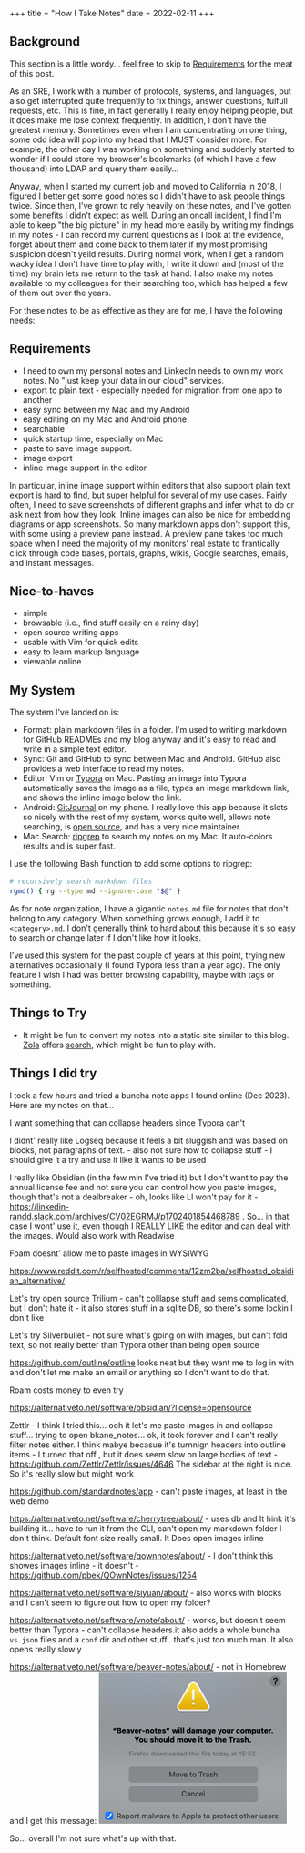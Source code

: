 +++
title = "How I Take Notes"
date = 2022-02-11
+++

## Background

This section is a little wordy... feel free to skip to
[Requirements](#requirements) for the meat of this post.

As an SRE, I work with a number of protocols, systems, and languages, but also
get interrupted quite frequently to fix things, answer questions, fulfull
requests, etc. This is fine, in fact generally I really enjoy helping people,
but it does make me lose context frequently. In addition, I don't have the
greatest memory. Sometimes even when I am concentrating on one thing, some
odd idea  will pop into my head that I MUST consider more. For example, the
other day I was working on something and suddenly started to wonder if I could
store my browser's bookmarks (of which I have a few thousand) into LDAP and
query them easily...

Anyway, when I started my current job and moved to California in 2018, I
figured I better get some good notes so I didn't have to ask people things
twice. Since then, I've grown to rely heavily on these notes, and I've gotten
some benefits I didn't expect as well. During an oncall incident, I find I'm
able to keep "the big picture" in my head more easily by writing my findings in
my notes - I can record my current questions as I look at the evidence, forget
about them and come back to them later if my most promising suspicion doesn't
yeild results. During normal work, when I get a random wacky idea I don't have
time to play with, I write it down and (most of the time) my brain lets me
return to the task at hand. I also make my notes available to my colleagues for
their searching too, which has helped a few of them out over the years.

For these notes to be as effective as they are for me, I have the following needs:

## Requirements

- I need to own my personal notes and LinkedIn needs to own my work notes. No
  "just keep your data in our cloud" services.
- export to plain text - especially needed for migration from one app to another
- easy sync between my Mac and my Android
- easy editing on my Mac and Android phone
- searchable
- quick startup time, especially on Mac
- paste to save image support.
- image export
- inline image support in the editor

In particular, inline image support within editors that also support plain text
export is hard to find, but super helpful for several of my use cases. Fairly
often, I need to save screenshots of different graphs and infer what to do or
ask next from how they look. Inline images can also be nice for embedding
diagrams or app screenshots. So many markdown apps don't support this, with
some using a preview pane instead. A preview pane takes too much space when I
need the majority of my monitors' real estate to frantically click through code
bases, portals, graphs, wikis, Google searches, emails, and instant messages.

## Nice-to-haves

- simple
- browsable (i.e., find stuff easily on a rainy day)
- open source writing apps
- usable with Vim for quick edits
- easy to learn markup language
- viewable online

## My System

The system I've landed on is:

- Format: plain markdown files in a folder. I'm used to writing markdown for GitHub READMEs and my blog anyway and it's easy to read and write in a simple text editor.
- Sync: Git and GitHub to sync between Mac and Android. GitHub also provides a web interface to read my notes.
- Editor: Vim or [Typora](https://typora.io/) on Mac. Pasting an image into Typora automatically saves the image as a file, types an image markdown link, and shows the inline image below the link.
- Android: [GitJournal](https://gitjournal.io/) on my phone. I really love this app because it slots so nicely with the rest of my system, works quite well, allows note searching, is [open source](https://gitjournal.io/), and has a very nice maintainer.
- Mac Search: [ripgrep](https://github.com/BurntSushi/ripgrep) to search my notes on my Mac. It auto-colors results and is super fast.

I use the following Bash function to add some options to ripgrep:

```bash
# recursively search markdown files
rgmd() { rg --type md --ignore-case "$@" }
```

As for note organization, I have a gigantic `notes.md` file for notes that don't belong to any category. When something grows enough, I add it to `<category>.md`. I don't generally think to hard about this because it's so easy to search or change later if I don't like how it looks.

I've used this system for the past couple of years at this point, trying new alternatives occasionally (I found Typora less than a year ago). The only feature I wish I had was better browsing capability, maybe with tags or something.

## Things to Try

- It might be fun to convert my notes into a static site similar to this blog. [Zola](https://www.getzola.org/) offers [search](https://www.getzola.org/documentation/content/search/), which might be fun to play with.

## Things I did try

I took a few hours and tried a buncha note apps I found online (Dec 2023). Here are my notes on that...

I want something that can collapse headers since Typora can't

I didnt' really like Logseq because it feels a bit sluggish and was based on blocks, not paragraphs of text. - also not sure how to collapse stuff - I should give it a try and use it like it wants to be used

I really like Obsidian (in the few min I've tried it) but I don't want to pay the annual license fee and not sure you can control how you paste images, though that's not a dealbreaker - oh, looks like LI won't pay for it - https://linkedin-randd.slack.com/archives/CV02EGRMJ/p1702401854468789 . So... in that case I wont' use it, even though I REALLY LIKE the editor and can deal with the images. Would also work with Readwise

Foam doesnt' allow me to paste images in WYSIWYG

https://www.reddit.com/r/selfhosted/comments/12zm2ba/selfhosted_obsidian_alternative/

Let's try open source Trilium - can't colllapse stuff and sems complicated, but I don't hate it - it also stores stuff in a sqlite DB, so there's some lockin I don't like

Let's try Silverbullet - not sure what's going on with images, but can't  fold text, so not really better than Typora other than being open source

https://github.com/outline/outline looks neat but they want me to log in with and don't let me make an email or anything so I don't want to do that.

Roam costs money to even try

https://alternativeto.net/software/obsidian/?license=opensource

Zettlr - I think I tried this... ooh it let's me paste images in and collapse stuff... trying to open bkane_notes... ok, it took forever and I can't really filter notes either. I think mabye becasue it's turnnign headers into outline items - I turned that off , but it does seem slow on large bodies of text - https://github.com/Zettlr/Zettlr/issues/4646 The sidebar at the right is nice. So it's really slow but might work

https://github.com/standardnotes/app - can't paste images, at least in the web demo

https://alternativeto.net/software/cherrytree/about/ - uses db and It hink it's building it... have to run it from the CLI, can't open my markdown folder I don't think. Default font size really small. It Does open images inline

https://alternativeto.net/software/qownnotes/about/ - I don't think this showes images inline - it doesn't - https://github.com/pbek/QOwnNotes/issues/1254

https://alternativeto.net/software/siyuan/about/ - also works with blocks and I can't seem to figure out how to open my folder? 

https://alternativeto.net/software/vnote/about/ - works, but doesn't seem better than Typora - can't collapse headers.it also adds a whole buncha `vs.json` files and a `conf` dir and other stuff.. that's just too much man. It also opens really slowly

https://alternativeto.net/software/beaver-notes/about/ - not in Homebrew and I get this message:
![image-20231220155414753](index.assets/image-20231220155414753.png)

So... overall I'm not sure what's up with that.


